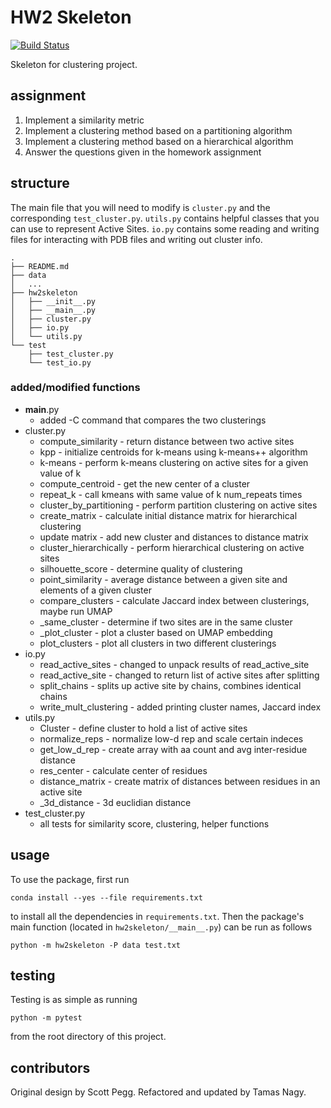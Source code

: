 # HW2 Skeleton

[![Build
Status](https://travis-ci.org/laurashub/BMI203HW2.svg?branch=master)](https://travis-ci.org/laurashub/BMI203HW2)

Skeleton for clustering project.

## assignment

1. Implement a similarity metric
2. Implement a clustering method based on a partitioning algorithm
3. Implement a clustering method based on a hierarchical algorithm
4. Answer the questions given in the homework assignment


## structure

The main file that you will need to modify is `cluster.py` and the corresponding `test_cluster.py`. `utils.py` contains helpful classes that you can use to represent Active Sites. `io.py` contains some reading and writing files for interacting with PDB files and writing out cluster info.

```
.
├── README.md
├── data
│   ...
├── hw2skeleton
│   ├── __init__.py
│   ├── __main__.py
│   ├── cluster.py
│   ├── io.py
│   └── utils.py
└── test
    ├── test_cluster.py
    └── test_io.py
```

### added/modified functions
* __main__.py
  * added -C command that compares the two clusterings
* cluster.py
  * compute_similarity - return distance between two active sites
  * kpp - initialize centroids for k-means using k-means++ algorithm
  * k-means - perform k-means clustering on active sites for a given value of k
  * compute_centroid - get the new center of a cluster
  * repeat_k - call kmeans with same value of k num_repeats times
  * cluster_by_partitioning - perform partition clustering on active sites
  * create_matrix - calculate initial distance matrix for hierarchical clustering
  * update matrix - add new cluster and distances to distance matrix
  * cluster_hierarchically - perform hierarchical clustering on active sites
  * silhouette_score - determine quality of clustering
  * point_similarity - average distance between a given site and elements of a given cluster
  * compare_clusters - calculate Jaccard index between clusterings, maybe run UMAP
  * _same_cluster - determine if two sites are in the same cluster
  * _plot_cluster - plot a cluster based on UMAP embedding
  * plot_clusters - plot all clusters in two different clusterings  
* io.py
  * read_active_sites - changed to unpack results of read_active_site
  * read_active_site - changed to return list of active sites after splitting
  * split_chains - splits up active site by chains, combines identical chains
  * write_mult_clustering - added printing cluster names, Jaccard index
* utils.py
  * Cluster - define cluster to hold a list of active sites
  * normalize_reps - normalize low-d rep and scale certain indeces
  * get_low_d_rep - create array with aa count and avg inter-residue distance
  * res_center - calculate center of residues
  * distance_matrix - create matrix of distances between residues in an active site
  * _3d_distance - 3d euclidian distance
* test_cluster.py
  * all tests for similarity score, clustering, helper functions


## usage

To use the package, first run

```
conda install --yes --file requirements.txt
```

to install all the dependencies in `requirements.txt`. Then the package's
main function (located in `hw2skeleton/__main__.py`) can be run as
follows

```
python -m hw2skeleton -P data test.txt
```

## testing

Testing is as simple as running

```
python -m pytest
```

from the root directory of this project.


## contributors

Original design by Scott Pegg. Refactored and updated by Tamas Nagy.
